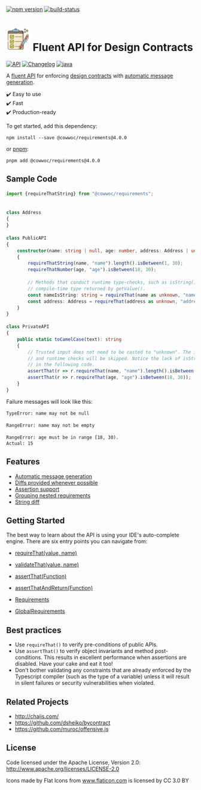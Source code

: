 [![npm version](https://badge.fury.io/js/%40cowwoc%2Frequirements.svg)](https://badge.fury.io/js/%40cowwoc%2Frequirements)
[![build-status](https://github.com/cowwoc/requirements.js/workflows/Build/badge.svg)](https://github.com/cowwoc/requirements.js/actions?query=workflow%3ABuild)

# <img src="https://raw.githubusercontent.com/cowwoc/requirements.js/release-4.0.0/docs/checklist.svg?sanitize=true" width=64 height=64 alt="checklist"> Fluent API for Design Contracts

[![API](https://img.shields.io/badge/api_docs-5B45D5.svg)](https://cowwoc.github.io/requirements.js/4.0.0/docs/api/)
[![Changelog](https://img.shields.io/badge/changelog-A345D5.svg)](docs/Changelog.md)
[![java](https://img.shields.io/badge/other%20languages-java-457FD5.svg)](../../../requirements.java)

A [fluent API](https://en.wikipedia.org/wiki/Fluent_interface) for enforcing
[design contracts](https://en.wikipedia.org/wiki/Design_by_contract)
with [automatic message generation](#usage).

✔️ Easy to use  
✔️ Fast  
✔️ Production-ready

To get started, add this dependency:

```shell
npm install --save @cowwoc/requirements@4.0.0
```

or [pnpm](https://pnpm.io/):

```shell
pnpm add @cowwoc/requirements@4.0.0
```

## Sample Code

```typescript
import {requireThatString} from "@cowwoc/requirements";


class Address
{
}

class PublicAPI
{
	constructor(name: string | null, age: number, address: Address | undefined)
	{
		requireThatString(name, "name").length().isBetween(1, 30);
		requireThatNumber(age, "age").isBetween(18, 30);

		// Methods that conduct runtime type-checks, such as isString() or isNotNull(), update the
		// compile-time type returned by getValue().
		const nameIsString: string = requireThat(name as unknown, "name").isString().getValue();
		const address: Address = requireThat(address as unknown, "address").isInstance(Address).getValue();
	}
}

class PrivateAPI
{
	public static toCamelCase(text): string
	{
		// Trusted input does not need to be casted to "unknown". The input type will be inferred
		// and runtime checks will be skipped. Notice the lack of isString() or isNumber() invocations
		// in the following code.
		assertThat(r => r.requireThat(name, "name").length().isBetween(1, 30));
		assertThat(r => r.requireThat(age, "age").isBetween(18, 30));
	}
}
```

Failure messages will look like this:

```text
TypeError: name may not be null

RangeError: name may not be empty

RangeError: age must be in range [18, 30).
Actual: 15
```

## Features

* [Automatic message generation](docs/Features.md#automatic-message-generation)
* [Diffs provided whenever possible](docs/Features.md#diffs-provided-whenever-possible)
* [Assertion support](docs/Features.md#assertion-support)
* [Grouping nested requirements](docs/Features.md#grouping-nested-requirements)
* [String diff](docs/Features.md#string-diff)

## Getting Started

The best way to learn about the API is using your IDE's auto-complete engine.
There are six entry points you can navigate from:

* [requireThat(value, name)](https://cowwoc.github.io/requirements.js/4.0.0/docs/api/module-DefaultRequirements.html#~requireThat)
* [validateThat(value, name)](https://cowwoc.github.io/requirements.js/4.0.0/docs/api/module-DefaultRequirements.html#~validateThat)
* [assertThat(Function)](https://cowwoc.github.io/requirements.js/4.0.0/docs/api/module-DefaultRequirements.html#~assertThat)
* [assertThatAndReturn(Function)](https://cowwoc.github.io/requirements.js/4.0.0/docs/api/module-DefaultRequirements.html#~assertThatAndReturn)

* [Requirements](https://cowwoc.github.io/requirements.js/4.0.0/docs/api/module-Requirements-Requirements.html)
* [GlobalRequirements](https://cowwoc.github.io/requirements.js/4.0.0/docs/api/module-GlobalRequirements-GlobalRequirements.html)

## Best practices

* Use `requireThat()` to verify pre-conditions of public APIs.
* Use `assertThat()` to verify object invariants and method post-conditions.
  This results in excellent performance when assertions are disabled.
  Have your cake and eat it too!
* Don't bother validating any constraints that are already enforced by the Typescript compiler (such as the
  type of a variable) unless it will result in silent failures or security vulnerabilities when violated.

## Related Projects

* http://chaijs.com/
* https://github.com/dsheiko/bycontract
* https://github.com/muroc/offensive.js

## License

Code licensed under the Apache License, Version 2.0: http://www.apache.org/licenses/LICENSE-2.0

Icons made by Flat Icons from www.flaticon.com is licensed by CC 3.0 BY